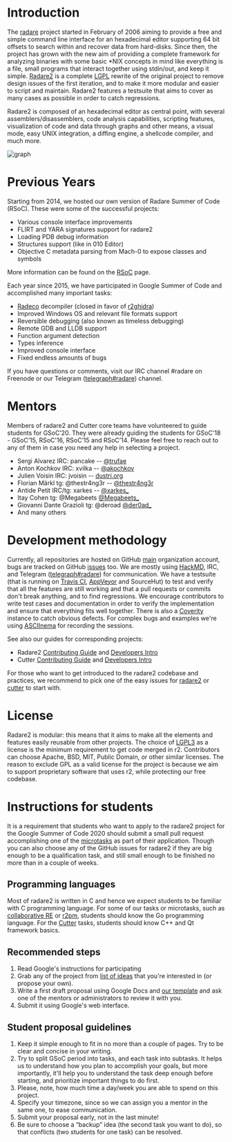 # Introduction

The [radare]( http://rada.re/ ) project started in February of 2006 aiming to provide a free and simple command line interface for an hexadecimal editor supporting 64 bit offsets to search within and recover data from hard-disks.
Since then, the project has grown with the new aim of providing a complete framework for analyzing binaries with some basic \*NIX concepts in mind like everything is a file, small programs that interact together using stdin/out, and keep it simple.
[Radare2](https://github.com/radareorg/radare2) is a complete [LGPL](https://opensource.org/licenses/lgpl-license) rewrite of the original project to remove design issues of the first iteration, and to make it more modular and easier to script and maintain. Radare2 features a testsuite that aims to cover as many cases as possible in order to catch regressions.

Radare2 is composed of an hexadecimal editor as central point, with several assemblers/disassemblers, code analysis capabilities, scripting features, visualization of code and data through graphs and other means, a visual mode, easy UNIX integration, a diffing engine, a shellcode compiler, and much more.

![graph](http://radare.today/images/graph.png)

# Previous Years

Starting from 2014, we hosted our own version of Radare Summer of Code (RSoC). These were some of the successful projects:

 - Various console interface improvements
 - FLIRT and YARA signatures support for radare2
 - Loading PDB debug information
 - Structures support (like in 010 Editor)
 - Objective C metadata parsing from Mach-0 to expose classes and symbols

More information can be found on the [RSoC](http://rada.re/rsoc) page.

Each year since 2015, we have participated in Google Summer of Code and accomplished many important
tasks:

 - [Radeco](https://github.com/radareorg/radeco) decompiler (closed in favor of [r2ghidra](https://github.com/radareorg/r2ghidra-dec))
 - Improved Windows OS and relevant file formats support
 - Reversible debugging (also known as timeless debugging)
 - Remote GDB and LLDB support
 - Function argument detection
 - Types inference
 - Improved console interface
 - Fixed endless amounts of bugs

If you have questions or comments, visit our IRC channel #radare on Freenode or our Telegram ([telegraph#radare](https://t.me/radare)) channel.

# Mentors

Members of radare2 and Cutter core teams have volunteered to guide students for GSoC’20. They were already guiding the students for GSoC'18 - GSoC’15, RSoC'16, RSoC’15 and RSoC’14. Please feel free to reach out to any of them in case you need any help in selecting a project.

- Sergi Alvarez IRC: pancake -- [@trufae](https://twitter.com/trufae)
- Anton Kochkov IRC: xvilka -- [@akochkov](https://twitter.com/akochkov)
- Julien Voisin IRC: jvoisin -- [dustri.org](https://dustri.org)
- Florian Märkl tg: @thestr4ng3r -- [@thestr4ng3r](https://twitter.com/thestr4ng3r)
- Antide Petit IRC/tg: xarkes -- [@xarkes\_](https://twitter.com/xarkes_)
- Itay Cohen tg: @Megabeets [@Megabeets\_](https://twitter.com/Megabeets_)
- Giovanni Dante Grazioli tg: @deroad [@der0ad\_](https://twitter.com/der0ad)
- And many others

# Development methodology

Currently, all repositories are hosted on GitHub [main](https://github.com/radareorg/) organization account, bugs are tracked on GitHub [issues](https://github.com/radareorg/radare2/issues) too. We are mostly using [HackMD](https://hackmd.io), IRC, and Telegram ([telegraph#radare](https://t.me/radare)) for communication.
We have a testsuite (that is running on [Travis CI](https://travis-ci.org/radareorg/radare2/), [AppVeyor](https://ci.appveyor.com/project/radareorg/radare2) and SourceHut) to test and verify that all the features are still working and that a pull requests or commits don't break anything, and to find regressions.
We encourage contributors to write test cases and documentation in order to verify the implementation and ensure that everything fits well together. There is also a [Coverity](https://scan.coverity.com/projects/416) instance to catch obvious defects. For complex bugs and examples we're using [ASCIInema](http://asciinema.org/) for recording the sessions.

See also our guides for corresponding projects:
- Radare2 [Contributing Guide](https://github.com/radareorg/radare2/blob/master/CONTRIBUTING.md) and [Developers Intro](https://github.com/radareorg/radare2/blob/master/DEVELOPERS.md)
- Cutter [Contributing Guide](https://github.com/radareorg/cutter/blob/master/CONTRIBUTING.md) and [Developers Intro](https://cutter.re/docs/code.html)

For those who want to get introduced to the radare2 codebase and practices, we recommend to pick one of the easy issues for [radare2](https://github.com/radareorg/radare2/labels/good%20first%20issue) or [cutter](https://github.com/radareorg/cutter/labels/good%20first%20issue) to start with.

# License

Radare2 is modular: this means that it aims to make all the elements and features easily reusable from other projects. The choice of [LGPL3](https://www.gnu.org/licenses/lgpl.html) as a license is the minimum requirement to get code merged in r2. Contributors can choose Apache, BSD, MIT, Public Domain, or other similar licenses. The reason to exclude GPL as a valid license for the project is because we aim to support proprietary software that uses r2, while protecting our free codebase.

# Instructions for students

It is a requirement that students who want to apply to the radare2 project for the Google Summer of Code 2020 should submit a small pull request accomplishing one of the [microtasks](http://radare.org/gsoc/2020/tasks.html) as part of their application. Though you can also choose any of the GitHub issues for radare2 if they are big enough to be a qualification task, and still small enough to be finished no more than in a couple of weeks.

## Programming languages

Most of radare2 is written in C and hence we expect students to be familiar with C programming language. For some of our tasks or microtasks, such as [collaborative RE](http://radare.org/gsoc/2020/ideas.html) or [r2pm](https://github.com/radareorg/r2pm), students should know the Go programming language. For the [Cutter](http://radare.org/gsoc/2020/ideas.html) tasks, students should know C++ and Qt framework basics.

## Recommended steps

1. Read Google's instructions for participating
2. Grab any of the project from [list of ideas](http://radare.org/gsoc/2020/ideas.html)  that you're interested in (or propose your own).
3. Write a first draft proposal using Google Docs and [our template](https://docs.google.com/document/d/1kDPGgr_D5tQuYLQi_gEGlkuQ-DlU8GH5kDBqZbVSC7I/edit?usp=sharing) and ask one of the mentors or administrators to review it with you.
4. Submit it using Google's web interface.

## Student proposal guidelines

1. Keep it simple enough to fit in no more than a couple of pages. Try to be clear and concise in your writing.
2. Try to split GSoC period into tasks, and each task into subtasks. It helps us to understand how you plan to accomplish your goals, but more importantly, it'll help you to understand the task deep enough before starting, and prioritize important things to do first.
3. Please, note, how much time a day/week you are able to spend on this project.
4. Specify your timezone, since so we can assign you a mentor in the same one, to ease communication.
5. Submit your proposal early, not in the last minute!
6. Be sure to choose a “backup” idea (the second task you want to do), so that conflicts (two students for one task) can be resolved.


